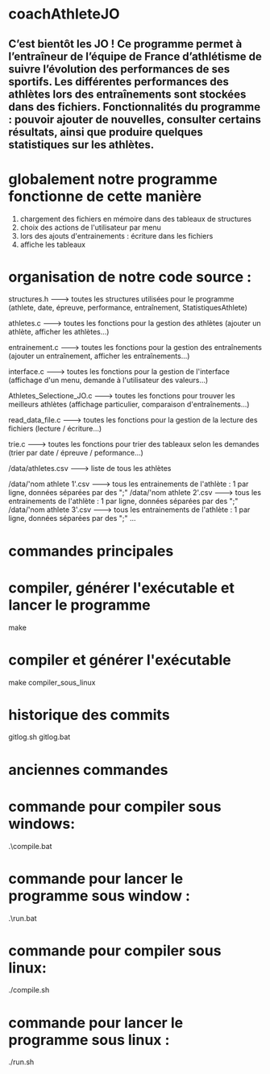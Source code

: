 # coachAthleteJO

C’est bientôt les JO !
Ce programme permet à l’entraîneur de l’équipe de France d’athlétisme de suivre l’évolution des performances de ses sportifs.
Les différentes performances des athlètes lors des entraînements sont stockées dans des fichiers.
Fonctionnalités du programme : pouvoir ajouter de nouvelles, consulter certains résultats, ainsi que produire quelques statistiques sur les athlètes.
------------------------

# globalement notre programme fonctionne de cette manière
1. chargement des fichiers en mémoire dans des tableaux de structures
2. choix des actions de l'utilisateur par menu
3. lors des ajouts d'entrainements : écriture dans les fichiers
4. affiche les tableaux


# organisation de notre code source : 
structures.h             ---> toutes les structures utilisées pour le programme (athlete, date, épreuve, performance, entraînement, StatistiquesAthlete)

athletes.c               ---> toutes les fonctions pour la gestion des athlètes (ajouter un athlète, afficher les athlètes...)

entrainement.c           ---> toutes les fonctions pour la gestion des entraînements (ajouter un entraînement, afficher les entraînements...)

interface.c              ---> toutes les fonctions pour la gestion de l'interface (affichage d'un menu, demande à l'utilisateur des valeurs...)

Athletes_Selectione_JO.c ---> toutes les fonctions pour trouver les meilleurs athlètes (affichage particulier, comparaison d'entraînements...)

read_data_file.c         ---> toutes les fonctions pour la gestion de la lecture des fichiers (lecture / écriture...)

trie.c                   ---> toutes les fonctions pour trier des tableaux selon les demandes (trier par date / épreuve / peformance...)  

/data/athletes.csv       ---> liste de tous les athlètes

/data/'nom athlete 1'.csv ---> tous les entrainements de l'athlète : 1 par ligne, données séparées par des ";"
/data/'nom athlete 2'.csv ---> tous les entrainements de l'athlète : 1 par ligne, données séparées par des ";"
/data/'nom athlete 3'.csv ---> tous les entrainements de l'athlète : 1 par ligne, données séparées par des ";"
...


# ###########################
# commandes principales
# ###########################

# compiler, générer l'exécutable et lancer le programme
make

# compiler et générer l'exécutable
make compiler_sous_linux


# historique des commits
gitlog.sh
gitlog.bat



# ##########################
# anciennes commandes 
# ###########################

# commande pour compiler sous windows:
.\compile.bat

# commande pour lancer le programme sous window :
.\run.bat

# commande pour compiler sous linux:
./compile.sh

# commande pour lancer le programme sous linux :
./run.sh

